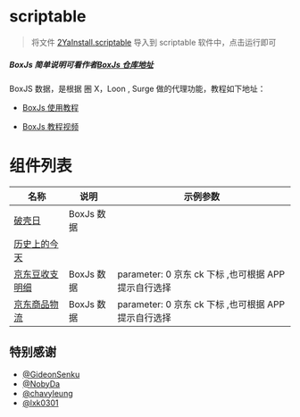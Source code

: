 # scriptable

> 将文件 [2YaInstall.scriptable](https://raw.githubusercontent.com/dompling/Scriptable/master/2YaInstall.scriptable) 导入到 scriptable 软件中，点击运行即可

##### BoxJs 简单说明可看作者[BoxJs 仓库地址](https://github.com/chavyleung/scripts/)

BoxJS 数据，是根据 圈 X，Loon , Surge 做的代理功能，教程如下地址：

- [BoxJs 使用教程](https://chavyleung.gitbook.io/boxjs/)

- [BoxJs 教程视频](https://youtu.be/eIpBrRxiy0w)

# 组件列表

| 名称                          | 说明       | 示例参数                                             |
| ----------------------------- | ---------- | ---------------------------------------------------- |
| [破壳日](birthdayCountDown/)  | BoxJs 数据 |                                                      |
| [历史上的今天](historyToDay/) |            |                                                      |
| [京东豆收支明细](Scripts/)    | BoxJs 数据 | parameter: 0 京东 ck 下标 ,也可根据 APP 提示自行选择 |
| [京东商品物流](Scripts/)      | BoxJs 数据 | parameter: 0 京东 ck 下标 ,也可根据 APP 提示自行选择 |

## 特别感谢

- [@GideonSenku](https://github.com/GideonSenku)
- [@NobyDa](https://github.com/NobyDa)
- [@chavyleung](https://github.com/chavyleung)
- [@lxk0301](https://github.com/lxk0301)
